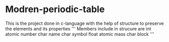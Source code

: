 # Modren-periodic-table
This is the project done in c-language with the help of structure to preserve the elements and its properties
'''
Members include in strucure are
int atomic number
char name
char symbol
float atomic mass
char block
'''
